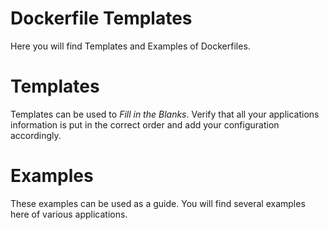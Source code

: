 # Dockerfile Templates

Here you will find Templates and Examples of Dockerfiles. 

# Templates

Templates can be used to *Fill in the Blanks*. Verify that all your applications information is put in the correct order and add your configuration accordingly. 

# Examples

These examples can be used as a guide. You will find several examples here of various applications. 
